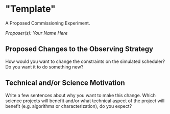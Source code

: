 # "Template"

A Proposed Commissioning Experiment.

*Proposer(s): Your Name Here*


## Proposed Changes to the Observing Strategy

How would you want to change the constraints on the simulated
scheduler? Do you want it to do something new?


## Technical and/or Science Motivation

Write a few sentences about why you want to make this change. Which
science projects will benefit and/or what technical aspect of the
project will benefit (e.g. algorithms or characterization), do you expect?
